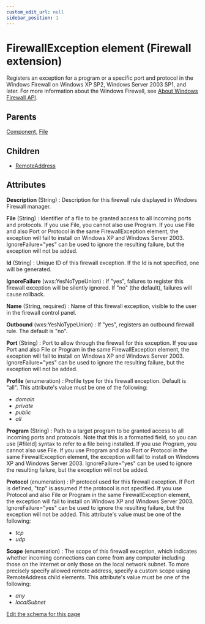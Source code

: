 ```yaml
---
custom_edit_url: null
sidebar_position: 1
---
```

# FirewallException element (Firewall extension)
Registers an exception for a program or a specific port and protocol in the Windows Firewall on Windows XP SP2, Windows Server 2003 SP1, and later. For more information about the Windows Firewall, see [About Windows Firewall API](https://learn.microsoft.com/en-us/previous-versions/windows/desktop/ics/about-windows-firewall).

## Parents
[Component](../wxs/component.md), [File](../wxs/file.md)

## Children
* [RemoteAddress](remoteaddress.md) 

## Attributes
**Description** (String)
  : Description for this firewall rule displayed in Windows Firewall manager.

**File** (String)
  : Identifier of a file to be granted access to all incoming ports and protocols. If you use File, you cannot also use Program.  If you use File and also Port or Protocol in the same FirewallException element, the exception will fail to install on Windows XP and Windows Server 2003. IgnoreFailure="yes" can be used to ignore the resulting failure, but the exception will not be added.

**Id** (String)
  : Unique ID of this firewall exception. If the Id is not specified, one will be generated.

**IgnoreFailure** (wxs:YesNoTypeUnion)
  : If "yes", failures to register this firewall exception will be silently ignored. If "no" (the default), failures will cause rollback.

**Name** (String, required)
  : Name of this firewall exception, visible to the user in the firewall control panel.

**Outbound** (wxs:YesNoTypeUnion)
  : If "yes", registers an outbound firewall rule. The default is "no".

**Port** (String)
  : Port to allow through the firewall for this exception.  If you use Port and also File or Program in the same FirewallException element, the exception will fail to install on Windows XP and Windows Server 2003. IgnoreFailure="yes" can be used to ignore the resulting failure, but the exception will not be added.

**Profile** (enumeration)
  : Profile type for this firewall exception. Default is "all". This attribute's value must be one of the following:
- *domain*
- *private*
- *public*
- *all*

**Program** (String)
  : Path to a target program to be granted access to all incoming ports and protocols. Note that this is a formatted field, so you can use [#fileId] syntax to refer to a file being installed. If you use Program, you cannot also use File.  If you use Program and also Port or Protocol in the same FirewallException element, the exception will fail to install on Windows XP and Windows Server 2003. IgnoreFailure="yes" can be used to ignore the resulting failure, but the exception will not be added.

**Protocol** (enumeration)
  : IP protocol used for this firewall exception. If Port is defined, "tcp" is assumed if the protocol is not specified.  If you use Protocol and also File or Program in the same FirewallException element, the exception will fail to install on Windows XP and Windows Server 2003. IgnoreFailure="yes" can be used to ignore the resulting failure, but the exception will not be added. This attribute's value must be one of the following:
- *tcp*
- *udp*

**Scope** (enumeration)
  : The scope of this firewall exception, which indicates whether incoming connections can come from any computer including those on the Internet or only those on the local network subnet. To more precisely specify allowed remote address, specify a custom scope using RemoteAddress child elements. This attribute's value must be one of the following:
- *any*
- *localSubnet*


[Edit the schema for this page](https://github.com/wixtoolset/web/blob/master/src/xsd4/firewall.xsd)